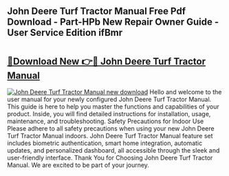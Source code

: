 ## John Deere Turf Tractor Manual Free Pdf Download - Part-HPb New Repair Owner Guide - User Service Edition ifBmr

# <h2><a href="http://bc94937.oget.top/?id=John+Deere+Turf+Tractor+Manual">🔗Download New 👉🔴 John Deere Turf Tractor Manual</a></h2>

[![John Deere Turf Tractor Manual new download](https://i.imgur.com/5g1atiW.png)](http://bc94937.oget.top/?id=John+Deere+Turf+Tractor+Manual)
Hello and welcome to the user manual for your newly configured John Deere Turf Tractor Manual. This guide is here to help you master the functions and capabilities of your product. Inside, you will find detailed instructions for installation, usage, maintenance, and troubleshooting. Safety Precautions for Indoor Use Please adhere to all safety precautions when using your new John Deere Turf Tractor Manual indoors. John Deere Turf Tractor Manual feature set includes biometric authentication, smart home integration, automatic updates, and personalized dashboard, all accessible through the sleek and user-friendly interface. Thank You for Choosing John Deere Turf Tractor Manual. We are excited to be part of your journey.
